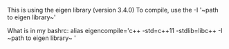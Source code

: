 This is using the eigen library (version 3.4.0)
To compile, use the -I '~path to eigen library~'
  

What is in my bashrc: 
  alias eigencompile='c++ -std=c++11 -stdlib=libc++ -I ~path to eigen library~ '

